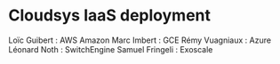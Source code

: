 # Cloudsys IaaS deployment

Loïc Guibert : AWS Amazon
Marc Imbert : GCE
Rémy Vuagniaux : Azure
Léonard Noth : SwitchEngine
Samuel Fringeli : Exoscale
